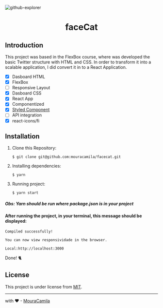 ![github-explorer](https://raw.githubusercontent.com/mouracamila/faceCat/master/assets/faceCat.gif)

<h1 align="center">
faceCat
</h1>

## Introduction

This project was based in the FlexBox course, where was developed the basic Twitter structure with HTML and CSS. In order to transform it into a scalable application, I did convert it in to a React Application.

- [x] Dasboard HTML
- [x] FlexBox
- [ ] Responsive Layout
- [x] Dasboard CSS
- [x] React App
- [x] Componentized
- [x] [Styled Component](https://styled-components.com/)
- [ ] API integration
- [x] react-icons/fi

## Installation

1. Clone this Repository:

   `$ git clone git@github.com:mouracamila/facecat.git`

2. Installing dependencies:

   `$ yarn`

3. Running project:

   `$ yarn start`

##### Obs: **Yarn** should be run where **package.json** is in your project

#### After running the project, in your terminal, this message should be displayed:

    Compiled successfully!

    You can now view responsividade in the browser.

    Local:http://localhost:3000

Done! 🐈

## License

This project is under license from [MIT](https://en.wikipedia.org/wiki/MIT_License).

---

with ❤ - [MouraCamila](https://github.com/mouracamila)
